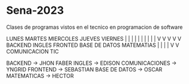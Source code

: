 # Sena-2023
Clases de programas vistos en el tecnico en programacion de software 

LUNES       MARTES    MIERCOLES       JUEVES           VIERNES
  |           |           |              |                |
  |           |           |              |                |
  V           V           V              V                V
BACKEND     INGLES      FRONTED     BASE DE DATOS     MATEMATIAS
              |                          |
              |                          |
              V                          V
        COMUNICACION                    TIC

BACKEND -> JHON FABER
INGLES -> EDISON 
COMUNICACIONES -> YNGRID 
FRONTEND -> SEBASTIAN
BASE DE DATOS -> OSCAR
MATEMATICAS -> HECTOR

